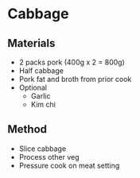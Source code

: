 # Cabbage
## Materials
* 2 packs pork (400g x 2 = 800g)
* Half cabbage
* Pork fat and broth from prior cook
* Optional
    * Garlic
    * Kim chi

## Method
* Slice cabbage
* Process other veg
* Pressure cook on meat setting
